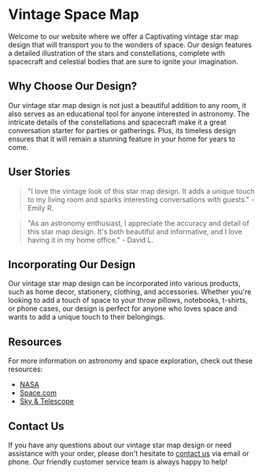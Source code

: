 <!--font:Montserrat-->

# Vintage Space Map

Welcome to our website where we offer a Cap<wbr>ti<wbr>va<wbr>ting vintage star map design that will transport you to the wonders of space. Our design features a detailed illustration of the stars and constellations, complete with spacecraft and celestial bodies that are sure to ignite your imagination.

## Why Choose Our Design?

Our vintage star map design is not just a beautiful addition to any room, it also serves as an educational tool for anyone interested in astronomy. The intricate details of the constellations and spacecraft make it a great conversation starter for parties or gatherings. Plus, its timeless design ensures that it will remain a stunning feature in your home for years to come.

## User Stories

> "I love the vintage look of this star map design. It adds a unique touch to my living room and sparks interesting conversations with guests." - Emily R.

> "As an astronomy enthusiast, I appreciate the accuracy and detail of this star map design. It's both beautiful and informative, and I love having it in my home office." - David L.

## Incorporating Our Design

Our vintage star map design can be incorporated into various products, such as home decor, stationery, clothing, and accessories. Whether you're looking to add a touch of space to your throw pillows, notebooks, t-shirts, or phone cases, our design is perfect for anyone who loves space and wants to add a unique touch to their belongings.

## Resources

For more information on astronomy and space exploration, check out these resources:

-   [NASA](#nasa)
-   [Space.com](#spacecom)
-   [Sky & Telescope](#skytelescope)

## Contact Us

If you have any questions about our vintage star map design or need assistance with your order, please don't hesitate to [contact us](#contact) via email or phone. Our friendly customer service team is always happy to help!

<!--

Write me content for website with wallpaper which alt text is:

"A vintage map of the stars and constellations, with detailed illustrations of spacecraft and celestial bodies."

The name/title of the page should not be 1:1 copy of the alt text but rather a real content of the website which is using this wallpaper.

- Use markdown format
- Start with heading
- Heading should be short and concise
- The content should look like a real website
- The website should not be about the wallpaper, wallpaper is just a related background
- Heading should be contain work "wallpaper" or "background"
- Include real sections like references, contact, user stories, etc. use things relevant to the page purpose.
- Feel free to use structure like headings, bullets, numbering, blockquotes, paragraphs, horizontal lines, etc.
- You can use formatting like bold or _italic_
- You can include UTF-8 emojis
- Links should be only #hash anchors (and you can refer to the document itself)
- Do not include images


---


# Discover the Wonders of Space with our Vintage Star Map Wallpaper

Welcome to our website where we offer a unique and Cap<wbr>ti<wbr>va<wbr>ting vintage star map wallpaper that will transport you to the wonders of space. Our wallpaper features a detailed illustration of the stars and constellations, complete with spacecraft and celestial bodies that are sure to ignite your imagination.

## Why Choose Our Vintage Star Map Wallpaper?

Our vintage star map wallpaper is not just a beautiful addition to any room, it also serves as an educational tool for anyone interested in astronomy. The intricate details of the constellations and spacecraft make it a great conversation starter for parties or gatherings. Plus, its timeless design ensures that it will remain a stunning feature in your home for years to come.

## User Stories

Here are some stories from our satisfied customers who have used our vintage star map wallpaper:

> "I bought this wallpaper for my son's room, and he loves it! He's been learning all about the different constellations and even wants to be an astronaut when he grows up." - Sarah T.

> "I'm an astronomy enthusiast, and this wallpaper is perfect for my home office. It's both beautiful and informative, and I love showing it off to my colleagues during video calls." - John P.

## Installation and Care

Installing our vintage star map wallpaper is easy and hassle-free. Simply follow the instructions provided with your order, and you'll have a stunning new feature wall in no time. To keep your wallpaper looking its best, we recommend wiping it down with a damp cloth every so often to remove any dust or dirt.

## References

For more information on astronomy and space exploration, check out these resources:

- [NASA](#nasa)
- [Space.com](#spacecom)
- [Sky & Telescope](#skytelescope)

## Contact Us

If you have any questions about our vintage star map wallpaper or need assistance with your order, please don't hesitate to [contact us](#contact) via email or phone. Our friendly customer service team is always happy to help!


---


Heading should not include word "wallpaper". The website should not be about the wallpaper itself, wallpaper is just a related background, rewrite whole content.


---


# Explore the Wonders of Space with Our Vintage Star Map Design

Welcome to our website where we offer a Cap<wbr>ti<wbr>va<wbr>ting vintage star map design that will transport you to the wonders of space. Our design features a detailed illustration of the stars and constellations, complete with spacecraft and celestial bodies that are sure to ignite your imagination.

## Why Choose Our Vintage Star Map Design?

Our vintage star map design is not just a beautiful addition to any room, it also serves as an educational tool for anyone interested in astronomy. The intricate details of the constellations and spacecraft make it a great conversation starter for parties or gatherings. Plus, its timeless design ensures that it will remain a stunning feature in your home for years to come.

## User Stories

Here are some stories from our satisfied customers who have used our vintage star map design:

> "I love the vintage look of this star map design. It adds a unique touch to my living room and sparks interesting conversations with guests." - Emily R.

> "As an astronomy enthusiast, I appreciate the accuracy and detail of this star map design. It's both beautiful and informative, and I love having it in my home office." - David L.

## Incorporating Our Vintage Star Map Design

Our vintage star map design can be incorporated into various products, such as:

- Home decor (e.g., throw pillows, wall art, curtains)
- Stationery (e.g., notebooks, journals, calendars)
- Clothing and accessories (e.g., t-shirts, tote bags, phone cases)

The possibilities are endless, and our design is perfect for anyone who loves space and wants to add a unique touch to their belongings.

## References

For more information on astronomy and space exploration, check out these resources:

- [NASA](#nasa)
- [Space.com](#spacecom)
- [Sky & Telescope](#skytelescope)

## Contact Us

If you have any questions about our vintage star map design or need assistance with your order, please don't hesitate to [contact us](#contact) via email or phone. Our friendly customer service team is always happy to help!


---


Heading is too long, rewrite whole content.


---


# Vintage Star Map Design: Explore the Wonders of Space

Welcome to our website where we offer a Cap<wbr>ti<wbr>va<wbr>ting vintage star map design that will transport you to the wonders of space. Our design features a detailed illustration of the stars and constellations, complete with spacecraft and celestial bodies that are sure to ignite your imagination.

## Why Choose Our Vintage Star Map Design?

Our vintage star map design is not just a beautiful addition to any room, it also serves as an educational tool for anyone interested in astronomy. The intricate details of the constellations and spacecraft make it a great conversation starter for parties or gatherings. Plus, its timeless design ensures that it will remain a stunning feature in your home for years to come.

## User Stories

Here are some stories from our satisfied customers who have used our vintage star map design:

> "I love the vintage look of this star map design. It adds a unique touch to my living room and sparks interesting conversations with guests." - Emily R.

> "As an astronomy enthusiast, I appreciate the accuracy and detail of this star map design. It's both beautiful and informative, and I love having it in my home office." - David L.

## Incorporating Our Vintage Star Map Design

Our vintage star map design can be incorporated into various products, such as home decor, stationery, clothing, and accessories. Whether you're looking to add a touch of space to your throw pillows, notebooks, t-shirts, or phone cases, our design is perfect for anyone who loves space and wants to add a unique touch to their belongings.

## Resources

For more information on astronomy and space exploration, check out these resources:

- [NASA](#nasa)
- [Space.com](#spacecom)
- [Sky & Telescope](#skytelescope)

## Contact Us

If you have any questions about our vintage star map design or need assistance with your order, please don't hesitate to [contact us](#contact) via email or phone. Our friendly customer service team is always happy to help!


---


Heading is too long, rewrite whole content.


---


# Vintage Star Map Design: Explore the Wonders of Space

Welcome to our website where we offer a Cap<wbr>ti<wbr>va<wbr>ting vintage star map design that will transport you to the wonders of space. Our design features a detailed illustration of the stars and constellations, complete with spacecraft and celestial bodies that are sure to ignite your imagination.

## Why Choose Our Design?

Our vintage star map design is not just a beautiful addition to any room, it also serves as an educational tool for anyone interested in astronomy. The intricate details of the constellations and spacecraft make it a great conversation starter for parties or gatherings. Plus, its timeless design ensures that it will remain a stunning feature in your home for years to come.

## User Stories

> "I love the vintage look of this star map design. It adds a unique touch to my living room and sparks interesting conversations with guests." - Emily R.

> "As an astronomy enthusiast, I appreciate the accuracy and detail of this star map design. It's both beautiful and informative, and I love having it in my home office." - David L.

## Incorporating Our Design

Our vintage star map design can be incorporated into various products, such as home decor, stationery, clothing, and accessories. Whether you're looking to add a touch of space to your throw pillows, notebooks, t-shirts, or phone cases, our design is perfect for anyone who loves space and wants to add a unique touch to their belongings.

## Resources

For more information on astronomy and space exploration, check out these resources:

- [NASA](#nasa)
- [Space.com](#spacecom)
- [Sky & Telescope](#skytelescope)

## Contact Us

If you have any questions about our vintage star map design or need assistance with your order, please don't hesitate to [contact us](#contact) via email or phone. Our friendly customer service team is always happy to help!


---


Write me a Google font which is best fitting for the website.

Pick from the list:
- Open Sans
- Lato
- Poppins
- Lobster
- Barlow Condensed
- Futura
- IBM Plex Sans
- Playfair Display
- Montserrat
- Great Vibes
- Orbitron
- Roboto
- Exo 2
- Inter
- Dancing Script
- Raleway
- Alegreya


Write just the font name nothing else.


---


Montserrat

-->
